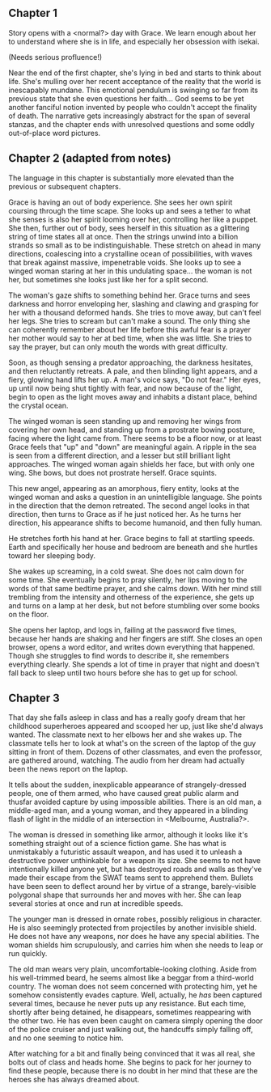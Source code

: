 ## Chapter 1
Story opens with a <normal?> day with Grace. We learn enough about her to
understand where she is in life, and especially her obsession with isekai. 

(Needs serious profluence!)

Near the end of the first chapter, she's lying in bed and starts to think about
life. She's mulling over her recent acceptance of the reality that the world is
inescapably mundane. This emotional pendulum is swinging so far from its
previous state that she even questions her faith... God seems to be yet another
fanciful notion invented by people who couldn't accept the finality of death.
The narrative gets increasingly abstract for the span of several stanzas, and
the chapter ends with unresolved questions and some oddly out-of-place word
pictures.

## Chapter 2 (adapted from notes)
The language in this chapter is substantially more elevated than the previous or
subsequent chapters.

Grace is having an out of body experience. She sees her own spirit coursing
through the time scape. She looks up and sees a tether to what she senses is
also her spirit looming over her, controlling her like a puppet. She then,
further out of body, sees herself in this situation as a glittering string of
time states all at once. Then the strings unwind into a billion strands so small
as to be indistinguishable. These stretch on ahead in many directions,
coalescing into a crystalline ocean of possibilities, with waves that break
against massive, impenetrable voids. She looks up to see a winged woman staring
at her in this undulating space... the woman is not her, but sometimes she looks
just like her for a split second.

The woman's gaze shifts to something behind her. Grace turns and sees darkness
and horror enveloping her, slashing and clawing and grasping for her with a
thousand deformed hands. She tries to move away, but can't feel her legs. She
tries to scream but can't make a sound. The only thing she can coherently
remember about her life before this awful fear is a prayer her mother would say
to her at bed time, when she was little. She tries to say the prayer, but can
only mouth the words with great difficulty.

Soon, as though sensing a predator approaching, the darkness hesitates, and then
reluctantly retreats. A pale, and then blinding light appears, and a fiery,
glowing hand lifts her up. A man's voice says, "Do not fear." Her eyes, up
until now being shut tightly with fear, and now because of the light, begin to
open as the light moves away and inhabits a distant place, behind the crystal
ocean.

The winged woman is seen standing up and removing her wings from covering her
own head, and standing up from a prostrate bowing posture, facing where the
light came from. There seems to be a floor now, or at least Grace feels that
"up" and "down" are meaningful again. A ripple in the sea is seen from a
different direction, and a lesser but still brilliant light approaches. The
winged woman again shields her face, but with only one wing. She bows, but does
not prostrate herself. Grace squints.

This new angel, appearing as an amorphous, fiery entity, looks at the winged
woman and asks a question in an unintelligible language. She points in the
direction that the demon retreated. The second angel looks in that direction,
then turns to Grace as if he just noticed her. As he turns her direction, his
appearance shifts to become humanoid, and then fully human.

He stretches forth his hand at her. Grace begins to fall at startling speeds.
Earth and specifically her house and bedroom are beneath and she hurtles toward
her sleeping body.

She wakes up screaming, in a cold sweat. She does not calm down for some time.
She eventually begins to pray silently, her lips moving to the words of that
same bedtime prayer, and she calms down. With her mind still trembling from the
intensity and otherness of the experience, she gets up and turns on a lamp at
her desk, but not before stumbling over some books on the floor.

She opens her laptop, and logs in, failing at the password five times, because
her hands are shaking and her fingers are stiff. She closes an open browser,
opens a word editor, and writes down everything that happened. Though she
struggles to find words to describe it, she remembers everything clearly. She
spends a lot of time in prayer that night and doesn't fall back to sleep until
two hours before she has to get up for school.

## Chapter 3

That day she falls asleep in class and has a really goofy dream that her
childhood superheroes appeared and scooped her up, just like she'd always
wanted. The classmate next to her elbows her and she wakes up. The classmate
tells her to look at what's on the screen of the laptop of the guy sitting in
front of them. Dozens of other classmates, and even the professor, are gathered
around, watching. The audio from her dream had actually been the news report on
the laptop.

It tells about the sudden, inexplicable appearance of strangely-dressed people,
one of them armed, who have caused great public alarm and thusfar avoided
capture by using impossible abilities. There is an old man, a middle-aged man,
and a young woman, and they appeared in a blinding flash of light in the middle
of an intersection in <Melbourne, Australia?>.

The woman is dressed in something like armor, although it looks like it's
something straight out of a science fiction game. She has what is unmistakably a
futuristic assault weapon, and has used it to unleash a destructive power
unthinkable for a weapon its size. She seems to not have intentionally killed
anyone yet, but has destroyed roads and walls as they've made their escape from
the SWAT teams sent to apprehend them. Bullets have been seen to deflect around
her by virtue of a strange, barely-visible polygonal shape that surrounds her
and moves with her. She can leap several stories at once and run at incredible
speeds.

The younger man is dressed in ornate robes, possibly religious in character. He
is also seemingly protected from projectiles by another invisible shield. He
does not have any weapons, nor does he have any special abilities. The woman
shields him scrupulously, and carries him when she needs to leap or run quickly.

The old man wears very plain, uncomfortable-looking clothing. Aside from his
well-trimmed beard, he seems almost like a beggar from a third-world country.
The woman does not seem concerned with protecting him, yet he somehow
consistently evades capture. Well, actually, he *has* been captured several
times, because he never puts up any resistance. But each time, shortly after
being detained, he disappears, sometimes reappearing with the other two. He has
even been caught on camera simply opening the door of the police cruiser and
just walking out, the handcuffs simply falling off, and no one seeming to notice
him.

After watching for a bit and finally being convinced that it was all real, she
bolts out of class and heads home. She begins to pack for her journey to find
these people, because there is no doubt in her mind that these are the heroes
she has always dreamed about.
